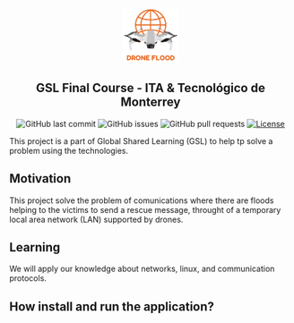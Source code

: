 <p align="center">
  <a href="" rel="noopener">
 <img src="fig/logo.png" alt="GSL Final Course - ITA & Tecnológico de Monterrey" width="100"></a>
</p>

<h2 align="center">GSL Final Course - ITA & Tecnológico de Monterrey</h2>

<div align="center">

![GitHub last commit](https://img.shields.io/github/last-commit/kabartsjc/gsl-iot)
![GitHub issues](https://img.shields.io/github/issues/kabartsjc/gsl-iot)
![GitHub pull requests](https://img.shields.io/github/issues-pr/kabartsjc/gsl-iot)
[![License](https://img.shields.io/badge/license-GPL-blue.svg)](/LICENSE)
</div>

This project is a part of Global Shared Learning (GSL) to help tp solve a problem using the technologies. 

## Motivation
This project solve the problem of comunications where there are floods helping to the victims to send a rescue message, throught of a temporary local area network (LAN) supported by drones. 


## Learning 
We will apply our knowledge about networks, linux, and communication protocols.

## How install and run the application?

